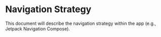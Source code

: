 # Navigation Strategy

This document will describe the navigation strategy within the app (e.g., Jetpack Navigation Compose).
